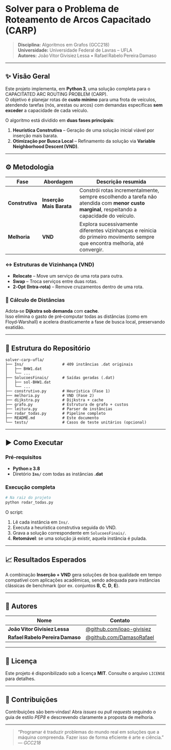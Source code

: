 # Solver para o **Problema de Roteamento de Arcos Capacitado (CARP)**
> **Disciplina:** Algoritmos em Grafos (GCC218)  
> **Universidade:** Universidade Federal de Lavras – UFLA  
> **Autores:** João Vitor Givisiez Lessa • Rafael Rabelo Pereira Damaso  

---

## ✨ Visão Geral
Este projeto implementa, em **Python 3**, uma solução completa para o CAPACITATED ARC ROUTING PROBLEM (CARP).  
O objetivo é planejar rotas de **custo mínimo** para uma frota de veículos, atendendo tarefas (nós, arestas ou arcos) com demandas específicas **sem exceder** a capacidade de cada veículo.

O algoritmo está dividido em **duas fases principais**:

1. **Heurística Construtiva** – Geração de uma solução inicial viável por inserção mais barata.  
2. **Otimização por Busca Local** – Refinamento da solução via **Variable Neighborhood Descent (VND)**.

---

## ⚙️ Metodologia

| Fase | Abordagem | Descrição resumida |
|------|-----------|--------------------|
| **Construtiva** | **Inserção Mais Barata** | Constrói rotas incrementalmente, sempre escolhendo a tarefa não atendida com **menor custo marginal**, respeitando a capacidade do veículo. |
| **Melhoria** | **VND** | Explora sucessivamente diferentes vizinhanças e reinicia do primeiro movimento sempre que encontra melhoria, até convergir. |

### ↔️ Estruturas de Vizinhança (VND)

- **Relocate** – Move um serviço de uma rota para outra.  
- **Swap** – Troca serviços entre duas rotas.  
- **2‑Opt (Intra‑rota)** – Remove cruzamentos dentro de uma rota.

### 🚗 Cálculo de Distâncias
Adota‑se **Dijkstra sob demanda** com **cache**.  
Isso elimina o gasto de pré‑computar todas as distâncias (como em Floyd‑Warshall) e acelera drasticamente a fase de busca local, preservando exatidão.

---

## 📂 Estrutura do Repositório
```
solver-carp-ufla/
├── Ins/                 # 409 instâncias .dat originais
│   ├── BHW1.dat
│   └── ...
├── SolucoesFinais/      # Saídas geradas (.dat)
│   ├── sol-BHW1.dat
│   └── ...
├── construtivo.py       # Heurística (Fase 1)
├── melhoria.py          # VND (Fase 2)
├── dijkstra.py          # Dijkstra + cache
├── grafo.py             # Estrutura de grafo + custos
├── leitura.py           # Parser de instâncias
├── rodar_todas.py       # Pipeline completo
├── README.md            # Este documento
└── tests/               # Casos de teste unitários (opcional)
```

---

## ▶️ Como Executar

### Pré‑requisitos
- **Python ≥ 3.8**  
- Diretório **`Ins/`** com todas as instâncias **.dat**

### Execução completa
```bash
# Na raiz do projeto
python rodar_todas.py
```
O script:

1. Lê cada instância em `Ins/`.
2. Executa a heurística construtiva seguida do VND.
3. Grava a solução correspondente em `SolucoesFinais/`.
4. **Retomável**: se uma solução já existir, aquela instância é pulada.

---

## 📈 Resultados Esperados
A combinação **Inserção + VND** gera soluções de boa qualidade em tempo compatível com aplicações acadêmicas, sendo adequada para instâncias clássicas de benchmark (por ex. conjuntos **B**, **C**, **D**, **E**).

---

## 👫 Autores
| Nome | Contato |
|------|---------|
| **João Vitor Givisiez Lessa** | [@github.com/joao-givisiez](https://github.com/joao-givisiez) |
| **Rafael Rabelo Pereira Damaso** | [@github.com/DamasoRafael](https://github.com/DamasoRafael) |

---

## 📜 Licença
Este projeto é disponibilizado sob a licença **MIT**. Consulte o arquivo `LICENSE` para detalhes.

---

## 🤝 Contribuições
Contribuições são bem‑vindas! Abra *issues* ou *pull requests* seguindo o guia de estilo *PEP8* e descrevendo claramente a proposta de melhoria.

---

> “Programar é traduzir problemas do mundo real em soluções que a máquina compreenda. Fazer isso de forma eficiente é arte e ciência.” — *GCC218*
